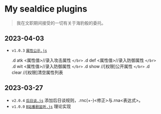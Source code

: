 My sealdice plugins
===================

> 我在文职期间接受的一切有关于海豹骰的委托。

2023-04-03
----------

* `v1.0.3` [`属性公示.js`](./plugins/属性公示.js)

  .d atk <属性值>//录入攻击属性 `</br>`
  .d def <属性值>//录入防御属性 `</br>`
  .d wit <属性值>//录入防御属性 `</br>`
  .d show //[权限]公开属性 `</br>`
  .d clear //[权限]清空属性列表

2023-03-27
----------

* `v2.0.4` [`后日谈.js`](./plugins/后日谈.js)
  添加后日谈规则，.rnc(+-)<修正>与.rna<表达式>。
* `v1.0.0` [`B站番剧监听.js`](./plugins/B站番剧监听.js)
  理论实现
